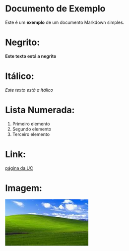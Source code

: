 # Documento de Exemplo

Este é um **exemplo** de um documento Markdown simples.

# Negrito: 
**Este texto está a negrito**

# Itálico: 
*Este texto está a itálico*

# Lista Numerada:
1. Primeiro elemento
2. Segundo elemento
3. Terceiro elemento

# Link: 
[página da UC](http://www.uc.pt)

# Imagem: 
![Imagem de Exemplo](imagem.jpg)


